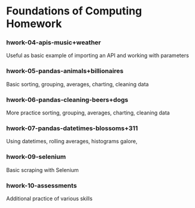 # Foundations of Computing Homework

### hwork-04-apis-music+weather
Useful as basic example of importing an API and working with parameters

### hwork-05-pandas-animals+billionaires
Basic sorting, grouping, averages, charting, cleaning data

### hwork-06-pandas-cleaning-beers+dogs
More practice sorting, grouping, averages, charting, cleaning data

### hwork-07-pandas-datetimes-blossoms+311
Using datetimes, rolling averages, histograms galore, 

### hwork-09-selenium
Basic scraping with Selenium

### hwork-10-assessments
Additional practice of various skills
